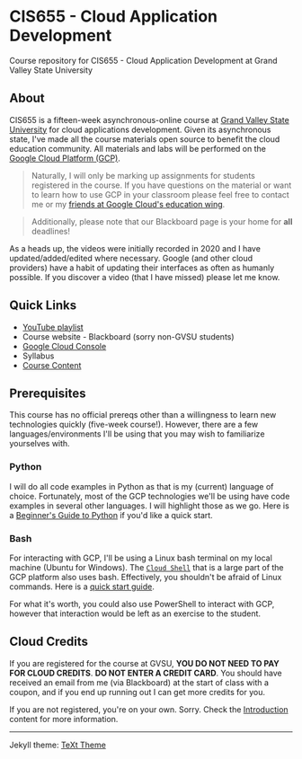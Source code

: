 # CIS655 - Cloud Application Development

Course repository for CIS655 - Cloud Application Development at Grand Valley State University

## About

CIS655 is a fifteen-week asynchronous-online course at [Grand Valley State University](https://www.gvsu.edu) for cloud applications development.  Given its asynchronous state, I've made all the course materials open source to benefit the cloud education community.  All materials and labs will be performed on the [Google Cloud Platform (GCP)](https://cloud.google.com/).

> Naturally, I will only be marking up assignments for students registered in the course.  If you have questions on the material or want to learn how to use GCP in your classroom please feel free to contact me or my [friends at Google Cloud's education wing](https://edu.google.com/products/google-cloud/).

> Additionally, please note that our Blackboard page is your home for **all** deadlines! 

As a heads up, the videos were initially recorded in 2020 and I have updated/added/edited where necessary.  Google (and other cloud providers) have a habit of updating their interfaces as often as humanly possible.  If you discover a video (that I have missed) please let me know.

## Quick Links

* [YouTube playlist](https://youtube.com/playlist?list=PLKl241YUM7mwrPRtLN0614wS9G8eYSSmd&si=QyGif0G-oVgQaXuG)
* Course website - Blackboard (sorry non-GVSU students)
* [Google Cloud Console](https://console.cloud.google.com)
* Syllabus
* [Course Content](#course-materials) 

## Prerequisites

This course has no official prereqs other than a willingness to learn new technologies quickly (five-week course!).  However, there are a few languages/environments I'll be using that you may wish to familiarize yourselves with.

### Python

I will do all code examples in Python as that is my (current) language of choice.  Fortunately, most of the GCP technologies we'll be using have code examples in several other languages.  I will highlight those as we go.  Here is a [Beginner's Guide to Python](https://wiki.python.org/moin/BeginnersGuide) if you'd like a quick start.

### Bash

For interacting with GCP, I'll be using a Linux bash terminal on my local machine (Ubuntu for Windows).  The [`Cloud Shell`](https://cloud.google.com/shell/) that is a large part of the GCP platform also uses bash.  Effectively, you shouldn't be afraid of Linux commands.  Here is a [quick start guide](https://tldp.org/LDP/Bash-Beginners-Guide/Bash-Beginners-Guide.pdf).

For what it's worth, you could also use PowerShell to interact with GCP, however that interaction would be left as an exercise to the student.

## Cloud Credits

If you are registered for the course at GVSU, **YOU DO NOT NEED TO PAY FOR CLOUD CREDITS**.  **DO NOT ENTER A CREDIT CARD**.  You should have received an email from me (via Blackboard) at the start of class with a coupon, and if you end up running out I can get more credits for you.

If you are not registered, you're on your own.  Sorry.  Check the [Introduction](https://gvsu-cloudapplicationsdevelopment.github.io/CloudAppsDev/2020/12/27/class-structure.html) content for more information.

---

Jekyll theme: [TeXt Theme](https://github.com/kitian616/jekyll-TeXt-theme)
